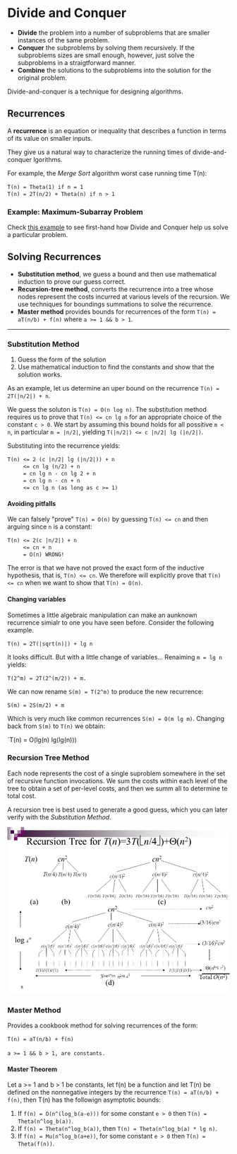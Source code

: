 # Divide and Conquer

* __Divide__ the problem into a number of subproblems that are smaller instances of the same problem.
* __Conquer__ the subproblems by solving them recursively. If the subproblems sizes are small enough, however, just solve the subproblems in a straigtforward manner.
* __Combine__ the solutions to the subproblems into the solution for the original problem.

Divide-and-conquer is a technique for designing algorithms.

## Recurrences

A __recurrence__ is an equation or inequality that describes a function in terms of its value on smaller inputs.

They give us a natural way to characterize the running times of divide-and-conquer lgorithms.

For example, the _Merge Sort_ algorithm worst case running time T(n):

```
T(n) = Theta(1) if n = 1
T(n) = 2T(n/2) + Theta(n) if n > 1
```

### Example: Maximum-Subarray Problem

Check [this example](./maximum-subarray) to see first-hand how Divide and Conquer help us solve a particular problem.

## Solving Recurrences

* __Substitution method__, we guess a bound and then use mathematical induction to prove our guess correct.
* __Recursion-tree method__, converts the recurrence into a tree whose nodes represent the costs incurred at various levels of the recursion. We use techniques for boundings summations to solve the recurrence.
* __Master method__ provides bounds for recurrences of the form `T(n) = aT(n/b) + f(n)` where `a >= 1 && b > 1`.

---

### Substitution Method

1. Guess the form of the solution
2. Use mathematical induction to find the constants and show that the solution works.

As an example, let us determine an uper bound on the recurrence `T(n) = 2T(|n/2|) + n`.

We guess the soluton is `T(n) = O(n log n)`. The substitution method requires us to prove that `T(n) <= cn lg n` for an appropriate choice of the constant `c > 0`. We start by assuming this bound holds for all possitive `m < n`, in particular `m = |n/2|`, yielding `T(|n/2|) <= c |n/2| lg (|n/2|)`.

Substituting into the recurrence yields:

```
T(n) <= 2 (c |n/2| lg (|n/2|)) + n
	 <= cn lg (n/2) + n
	 = cn lg n - cn lg 2 + n
	 = cn lg n - cn + n
	 <= cn lg n (as long as c >= 1)
```

#### Avoiding pitfalls

We can falsely "prove" `T(n) = O(n)` by guessing `T(n) <= cn` and then arguing since `n` is a constant:

```
T(n) <= 2(c |n/2|) + n
	 <= cn + n
	 = O(n) WRONG!
```

The error is that we have not proved the exact form of the inductive hypothesis, that is, `T(n) <= cn`. We therefore will explicitly prove that `T(n) <= cn` when we want to show that `T(n) = O(n)`.

#### Changing variables

Sometimes a little algebraic manipulation can make an aunknown recurrence simialr to one you have seen before. Consider the following example.

```
T(n) = 2T(|sqrt(n)|) + lg n
```

It looks difficult. But with a little change of variables... Renaiming `m = lg n` yields:

```
T(2^m) = 2T(2^(m/2)) + m.
```

We can now rename `S(m) = T(2^m)` to produce the new recurrence:

```
S(m) = 2S(m/2) + m
```

Which is very much like common recurrences `S(m) = O(m lg m)`. Changing back from `S(m)` to `T(n)` we obtain:

`T(n) = O(lg(n) lg(lg(n)))

### Recursion Tree Method

Each node represents the cost of a single suproblem somewhere in the set of recursive function invocations. We sum the costs within each level of the tree to obtain a set of per-level costs, and then we summ all to determine te total cost.

A recursion tree is best used to generate a good guess, which you can later verify with the _Substitution Method_.

![recursion tree](./recursiontree.jpg)

### Master Method

Provides a cookbook method for solving recurrences of the form:

```
T(n) = aT(n/b) + f(n)

a >= 1 && b > 1, are constants.
```

#### Master Theorem

Let a >= 1 and b > 1 be constants, let f(n) be a function and let T(n) be defined on the nonnegative integers by the recurrence `T(n) = aT(n/b) + f(n)`, then T(n) has the followign asymptotic bounds:

1. If `f(n) = O(n^(log_b(a-e)))` for some constant `e > 0` then `T(n) = Theta(n^log_b(a))`.
2. If `f(n) = Theta(n^log_b(a))`, then `T(n) = Theta(n^log_b(a) * lg n)`.
3. If `f(n) = Mu(n^log_b(a+e))`, for some constant `e > 0` then `T(n) = Theta(f(n))`.
